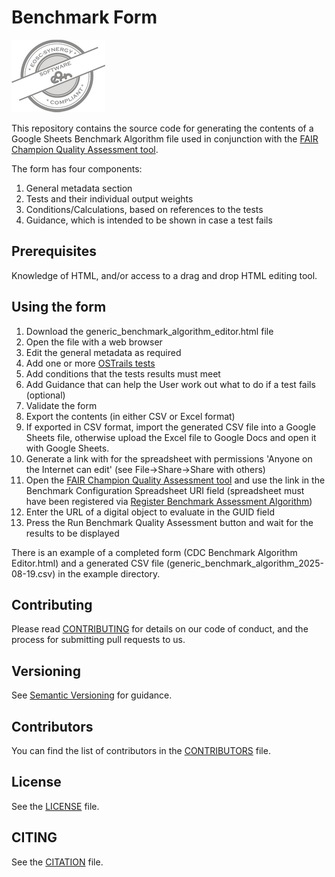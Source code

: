 # Benchmark Form

[![SQAaaS badge](https://github.com/EOSC-synergy/SQAaaS/raw/master/badges/badges_150x116/badge_software_silver.png)](https://api.eu.badgr.io/public/assertions/CxgEgRBRSsCVraA8pVruEw "SQAaaS silver badge achieved")

This repository contains the source code for generating the contents of a Google Sheets Benchmark Algorithm file
used in conjunction with the [FAIR Champion Quality Assessment tool](https://tools.ostrails.eu/champion/assess/algorithm).

The form has four components:

1. General metadata section
2. Tests and their individual output weights
3. Conditions/Calculations, based on references to the tests
4. Guidance, which is intended to be shown in case a test fails

## Prerequisites

Knowledge of HTML, and/or access to a drag and drop HTML editing tool.

## Using the form

1. Download the generic_benchmark_algorithm_editor.html file
2. Open the file with a web browser
3. Edit the general metadata as required
4. Add one or more [OSTrails tests](https://tests.ostrails.eu/tests/)
5. Add conditions that the tests results must meet
6. Add Guidance that can help the User work out what to do if a test fails (optional)
7. Validate the form
8. Export the contents (in either CSV or Excel format)
9. If exported in CSV format, import the generated CSV file into a Google Sheets file,
otherwise upload the Excel file to Google Docs and open it with Google Sheets.
10. Generate a link with for the spreadsheet with permissions 'Anyone on the Internet can edit' (see File->Share->Share with others)
11. Open the [FAIR Champion Quality Assessment tool](https://tools.ostrails.eu/champion/assess/algorithms/new) and use the link
in the Benchmark Configuration Spreadsheet URI field (spreadsheet must have been registered via
[Register Benchmark Assessment Algorithm](https://tools.ostrails.eu/champion/algorithms/new))
12. Enter the URL of a digital object to evaluate in the GUID field
13. Press the Run Benchmark Quality Assessment button and wait for the results to be displayed

There is an example of a completed form (CDC Benchmark Algorithm Editor.html)
and a generated CSV file (generic_benchmark_algorithm_2025-08-19.csv) in the example directory.

## Contributing

Please read [CONTRIBUTING](CONTRIBUTING.md) for details on our code of conduct, and the process for submitting pull requests to us.

## Versioning

See [Semantic Versioning](https://semver.org/) for guidance.

## Contributors

You can find the list of contributors in the [CONTRIBUTORS](CONTRIBUTORS.md) file.

## License

See the [LICENSE](LICENSE.txt) file.

## CITING

See the [CITATION](CITATION.cff) file.
